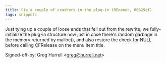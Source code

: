 ```yaml
---
title: Fix a couple of crashers in the plug-in (REnamer, 00629cf)
tags: snippets
---
```


Just tying up a couple of loose ends that fell out from the rewrite; we fully-initialize the plug-in structure now just in case there's random garbage in the memory returned by malloc(), and also restore the check for NULL before calling CFRelease on the menu item title.

Signed-off-by: Greg Hurrell &lt;greg@hurrell.net&gt;

